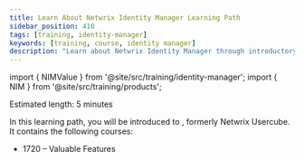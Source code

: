 ```yaml
---
title: Learn About Netwrix Identity Manager Learning Path
sidebar_position: 410
tags: [training, identity-manager]
keywords: [training, course, identity manager]
description: "Learn about Netwrix Identity Manager through introductory courses"
---
```


import { NIMValue } from '@site/src/training/identity-manager';
import { NIM } from '@site/src/training/products';


Estimated length: 5 minutes

In this learning path, you will be introduced to <NIM />, formerly Netwrix Usercube. It contains the following courses:

* 1720 <NIM /> – Valuable Features

<NIMValue />

